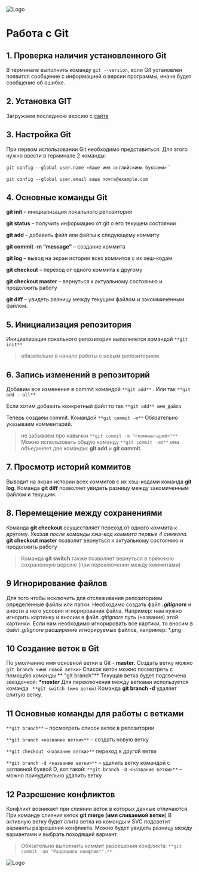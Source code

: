 ![Logo](Git.png)
# Работа с Git

## 1. Проверка наличия установленного Git
В терминале выполнить команду `git --version`, если Git установлен появится сообщение с информацией о версии программы, иначе будет сообщение об ошибке.
## 2. Установка GIT
Загружаем последнюю версию с [сайта](https://code.visualstudio.com/Download)

## 3. Настройка Git
При первом использовании Git необходимо представиться.
Для этого нужно ввести в терминале 2 команды:

`git config --global user.name «Ваше имя английскими буквами»`
`

`git config --global user.email ваша почта@example.com`
`

## 4. Основные команды Git
**git init** – инициализация локального репозитория

**git status** – получить информацию от git о его текущем состоянии

**git add** – добавить файл или файлы к следующему коммиту

**git commit -m “message”** – создание коммита

**git log** – вывод на экран истории всех коммитов с их хеш-кодам

**git checkout** – переход от одного коммита к другому

**git checkout master** – вернуться к актуальному состоянию и продолжить работу

**git diff** – увидеть разницу между текущим файлом и закоммиченным файлом.

## 5. Инициализация репозитория
Инициализация локального репозитория выполняется командой `**git init**`
>обязательно в начале работы с новым репозиторием.

## 6. Запись изменений в репозиторий 
Добавим все изменения в commit
командой `**git add**` .
Или так
`**git add --all**`

Если хотим добавить конкретный файл то так
`**git add** имя_файла`

Теперь создаем commit. Командой  `**git commit -m**`
Обязательно указываем комментарий.
> не забываем про кавычки
`**git commit -m "<комментарий>"**`
Можно использовать общую команду `**git commit -am**`
она объединяет две команды: **git add** и **git commit**.

## 7. Просмотр историй коммитов
Выводит на экран истории всех коммитов с их хэш-кодами команда **git log**.
Команда  **git diff** позволяет увидеть разницу между закомиченным файлом и текущим.

## 8. Перемещение между сохранениями
Команда **git checkout** осуществляет переход от одного коммита к другому. 
*Указав после команды хэш-код коммита первые 4 символа.*
**git checkout master** позволит вернуться к актуальному состоянию и продолжить работу

> Команда **git switch** также позволяет вернуться в прежнюю сохраненную версию (при переключении между коммитами)

## 9 Игнорирование файлов 
Для того чтобы исключить для отслеживания репозиторием определенные файлы или папки. Необходимо создать файл ***.gitignore*** и внести в него условия игнорирования файла. Например: нам нужно игнорить картинку и вносим в файл *.gitignore* путь (название) этой картинки. Если нам необходимо игнорировать все картики, то вносим в файл *.gitignore* расширение игнорируемых файлов, например: *.png 

## 10 Создание веток в Git
По умолчанию имя основной ветки в Git - **master**. Создать ветку можно ```git branch <имя новой ветки>```
Список веток можно посмотреть с помощбю команды  ** "git branch"** 
Текущая ветка будет подсвечена звездочкой: ***\*master***
Для переключения между ветками используется команда ``` **git switch (имя ветки)``` 
Команда **git branch -d**  удаляет слитую ветку.

## 11 Основные команды для работы с ветками 

`**git branch**` – посмотреть список веток в репозитории

`**git branch <название ветки>**` – создать новую ветку

`**git checkout <название ветки>**` переход к другой ветке

`**git branch -d <название ветки>**` – удалить ветку
командой с заглавной буквой  D, вот такой: `**git branch -D <название ветки>**` – можно принудительно удалить ветку

## 12 Разрешение конфликтов 
Конфликт возникает при слиянии веток в которых данные отличаются. При команде слияния веток **git merge (имя сливаемой ветки**) В активную ветку будет слита ветка из команды и SVC подсветит варианты разрешения конфликта. Можно будет увидеть разницу между вариантами и выбрать походящий вариант.
>Обязательно выполнить коммит разрешения конфликта: `**git commit -am "Разрешили конфликт".**`

![Logo](Git.png)



